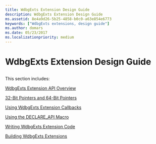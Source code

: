 ```yaml
---
title: WdbgExts Extension Design Guide
description: WdbgExts Extension Design Guide
ms.assetid: 8e4a9d26-5b25-4858-b0c0-a63e854e6773
keywords: ["WdbgExts extensions, design guide"]
ms.author: domars
ms.date: 05/23/2017
ms.localizationpriority: medium
---
```


# WdbgExts Extension Design Guide


## <span id="ddk_wdbgexts_extension_design_guide_dbwx"></span><span id="DDK_WDBGEXTS_EXTENSION_DESIGN_GUIDE_DBWX"></span>


This section includes:

[WdbgExts Extension API Overview](wdbgexts-extension-api-overview.md)

[32-Bit Pointers and 64-Bit Pointers](32-bit-pointers-and-64-bit-pointers.md)

[Using WdbgExts Extension Callbacks](using-wdbgexts-extension-callbacks.md)

[Using the DECLARE\_API Macro](using-the-declare-api-macro.md)

[Writing WdbgExts Extension Code](writing-wdbgexts-extension-code.md)

[Building WdbgExts Extensions](building-wdbgexts-extensions.md)

 

 





